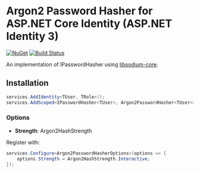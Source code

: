 # Argon2 Password Hasher for ASP.NET Core Identity (ASP.NET Identity 3)

[![NuGet](https://img.shields.io/nuget/v/ScottBrady91.AspNetCore.Identity.Argon2PasswordHasher.svg)](https://www.nuget.org/packages/ScottBrady91.AspNetCore.Identity.Argon2PasswordHasher/)
[![Build Status](https://travis-ci.org/Atulin/Argon2PasswordHasher.svg?branch=master)](https://travis-ci.org/Atulin/Argon2PasswordHasher)

An implementation of IPasswordHasher<TUser> using [libsodium-core](https://github.com/tabrath/libsodium-core).

## Installation

```cs
services.AddIdentity<TUser, TRole>();
services.AddScoped<IPasswordHasher<TUser>, Argon2PasswordHasher<TUser>>();
```

### Options

 - **Strength**: Argon2HashStrength

Register with:
```cs
services.Configure<Argon2PasswordHasherOptions>(options => {
	options.Strength = Argon2HashStrength.Interactive;
});
```
